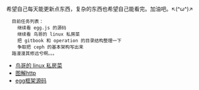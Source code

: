 希望自己每天能更新点东西，复杂的东西也希望自己能看完。加油吧。↖(^ω^)↗

```
  目前任务列表：
    继续看 egg.js 的源码
    继续看 鸟哥的 linux 私房菜
    把 gitbook 和 operation 的目录结构整理一下
    争取把 ceph 的基本架构写出来
  路漫漫其修远兮啊。。。
```

 * [鸟哥的 linux 私房菜 ](https://github.com/hitPenguin/nodeOrNo/tree/master/bird-linux)
 * [图解http](https://github.com/hitPenguin/nodeOrNo/tree/master/learn-http-deeply)
 * [egg框架源码](https://github.com/hitPenguin/nodeOrNo/tree/master/egg-framework)
